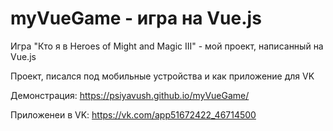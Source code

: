 # myVueGame - игра на Vue.js

Игра "Кто я в Heroes of Might and Magic III" - мой проект, написанный на Vue.js

Проект, писался под мобильные устройства и как приложение для VK

Демонстрация: https://psiyavush.github.io/myVueGame/

Приложенеи в VK: https://vk.com/app51672422_46714500
